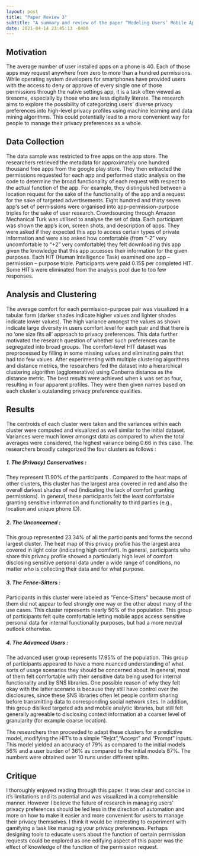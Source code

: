 ```yaml
---
layout: post
title: "Paper Review 3"
subtitle: "A summary and review of the paper “Modeling Users’ Mobile App Privacy Preferences: Restoring Usability in a Sea of Permission Settings” presented by Jialiu Lin et al. at USENIX SOUPS 2014"
date: 2021-04-14 23:45:13 -0400
---
```

## Motivation
The average number of user installed apps on a phone is 40. Each of those apps may request anywhere from zero to more than a hundred permissions. While operating system developers for smartphones have provided users with the access to deny or approve of every single one of those permissions through the native settings app, it is a task often viewed as tiresome, especially by those who are less digitally literate. The research aims to explore the possibility of categorizing users' diverse privacy preferences into high-level privacy profiles using machine learning and data mining algorithms. This could potentially lead to a more convenient way for people to manage their privacy preferences as a whole.

## Data Collection
The data sample was restricted to free apps on the app store. The researchers retrieved the metadata for approximately one hundred thousand free apps from the google play store. They then extracted the permissions requested for each app and performed static analysis on the code to determine the broad functionality of each request with respect to the actual function of the app. For example, they distinguished between a location request for the sake of the functionality of the app and a request for the sake of targeted advertisements. Eight hundred and thirty seven app's set of permissions were organised into app-permission-purpose triples for the sake of user research. Crowdsourcing through Amazon Mechanical Turk was utilised to analyse the set of data. Each participant was shown the app’s icon, screen shots, and description of apps. They were asked if they expected this app to access certain types of private information and were also asked how comfortable (from “-2” very uncomfortable to “+2” very comfortable) they felt downloading this app given the knowledge that this app accesses their information for the given purposes. Each HIT (Human Intelligence Task) examined one app – permission – purpose triple. Participants were paid 0.15$ per completed HIT. Some HIT’s were eliminated from the analysis pool due to too few responses.

## Analysis and Clustering
The average comfort for each permission-purpose pair was visualized in a tabular form (darker shades indicate higher values and lighter shades indicate lower values). The high variance amongst the values as shown indicate large diversity in users comfort level for each pair and that there is no ‘one size fits all’ approach to privacy preferences. This data further motivated the research question of whether such preferences can be segregated into broad groups. The comfort-level HIT dataset was preprocessed by filling in some missing values and eliminating pairs that had too few values. After experimenting with multiple clustering algorithms and distance metrics, the researchers fed the dataset into a hierarchical clustering algorithm (agglomerative) using Canberra distance as the distance metric. The best results were achieved when k was set as four, resulting in four apparent profiles. They were then given names based on each cluster's outstanding privacy preference qualities.

## Results 
The centroids of each cluster were taken and the variances within each cluster were computed and visualized as well similar to the initial dataset. Variances were much lower amongst data as compared to when the total averages were considered, the highest variance being 0.66 in this case. The researchers broadly categorized the four clusters as follows :
##### 1. The (Privacy) Conservatives :
They represent 11.90% of the participants . Compared to the heat maps of other clusters, this cluster has the largest area covered in red and also the overall darkest shades of red (indicating the lack of comfort granting permissions). In general, these participants felt the least comfortable granting sensitive information and functionality to third parties (e.g., location and unique phone ID).
##### 2. The Unconcerned :
This group represented 23.34% of all the participants and forms the second largest cluster. The heat map of this privacy profile has the largest area covered in light color (indicating high comfort). In general, participants who share this privacy profile showed a particularly high level of comfort disclosing sensitive personal data under a wide range of conditions, no matter who is collecting their data and for what purpose.
##### 3. The Fence-Sitters :
Participants in this cluster were labeled  as "Fence-Sitters" because most of them did not appear to feel strongly one way or the other about many of the use cases. This cluster represents nearly 50% of the population. This group of participants felt quite comfortable letting mobile apps access sensitive personal data for internal functionality purposes, but had a more neutral outlook otherwise.
##### 4. The Advanced Users :
The advanced user group represents 17.95% of the population. This group of participants appeared to have a more nuanced understanding of what sorts of usage scenarios they should be concerned about. In general, most of them felt comfortable with their sensitive data being used for internal functionality and by SNS libraries. One possible reason of why they felt okay with the latter scenario is because they still have control over the disclosures, since these SNS libraries often let people confirm sharing before transmitting data to corresponding social network sites. In addition, this group disliked targeted ads and mobile analytic libraries, but still felt generally agreeable to disclosing context information at a coarser level of granularity (for example coarse location).

The researchers then proceeded to adapt these clusters for a predictive model, modifying the HIT’s to a simple “Rejct”,“Accept” and “Prompt” inputs. This model yielded an accuracy of 79% as compared to the initial models 56% and a user burden of 36% as compared to the initial models 87%. The numbers were obtained over 10 runs under different splits.

## Critique 
I thoroughly enjoyed reading through this paper. It was clear and concise in it’s limitations and its potential and was visualized in a comprehensible manner. However I believe the future of research in managing users' privacy preferences should be led less in the direction of automation  and more on how to make it easier and more convenient for users to manage their privacy themselves. I think it would be interesting to experiment with gamifying a task like managing your privacy preferences. Perhaps designing tools to educate users about the function of certain permission requests could be explored as one edifying aspect of this paper was the effect of knowledge of the function of the permission request.




